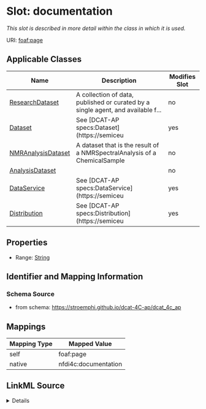 

# Slot: documentation


_This slot is described in more detail within the class in which it is used._





URI: [foaf:page](http://xmlns.com/foaf/0.1/page)



<!-- no inheritance hierarchy -->





## Applicable Classes

| Name | Description | Modifies Slot |
| --- | --- | --- |
| [ResearchDataset](ResearchDataset.md) | A collection of data, published or curated by a single agent, and available f... |  no  |
| [Dataset](Dataset.md) | See [DCAT-AP specs:Dataset](https://semiceu |  yes  |
| [NMRAnalysisDataset](NMRAnalysisDataset.md) | A dataset that is the result of a NMRSpectralAnalysis of a ChemicalSample |  no  |
| [AnalysisDataset](AnalysisDataset.md) |  |  no  |
| [DataService](DataService.md) | See [DCAT-AP specs:DataService](https://semiceu |  yes  |
| [Distribution](Distribution.md) | See [DCAT-AP specs:Distribution](https://semiceu |  yes  |







## Properties

* Range: [String](String.md)





## Identifier and Mapping Information







### Schema Source


* from schema: https://stroemphi.github.io/dcat-4C-ap/dcat_4c_ap




## Mappings

| Mapping Type | Mapped Value |
| ---  | ---  |
| self | foaf:page |
| native | nfdi4c:documentation |




## LinkML Source

<details>
```yaml
name: documentation
description: This slot is described in more detail within the class in which it is
  used.
from_schema: https://stroemphi.github.io/dcat-4C-ap/dcat_4c_ap
rank: 1000
slot_uri: foaf:page
alias: documentation
domain_of:
- DataService
- Dataset
- Distribution
range: string

```
</details>